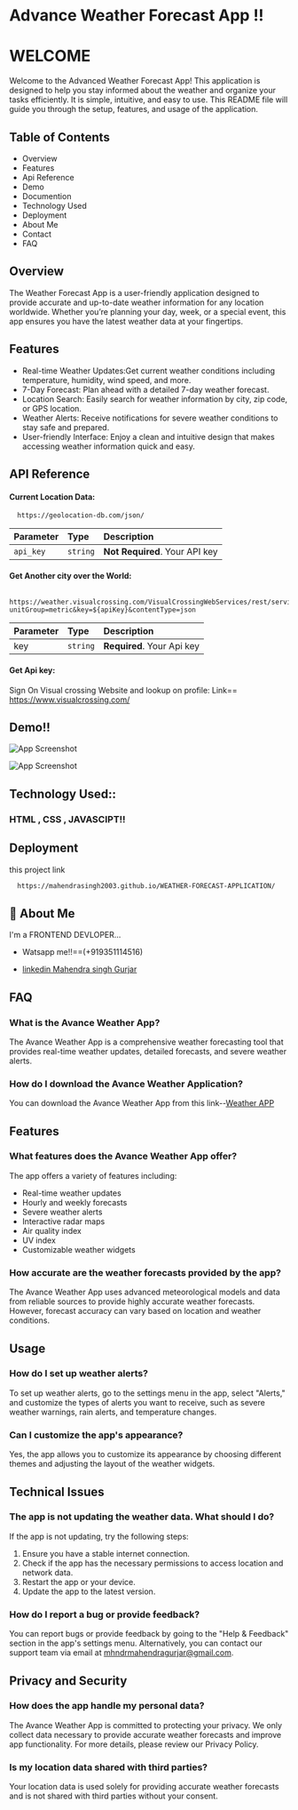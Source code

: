 
# Advance Weather Forecast App !!
# WELCOME
Welcome to the Advanced Weather Forecast App! This application is designed to help you stay informed about the weather and organize your tasks efficiently. It is simple, intuitive, and easy to use. This README file will guide you through the setup, features, and usage of the application.

## Table of Contents

- Overview
- Features
- Api Reference
- Demo
- Documention
- Technology Used
- Deployment
- About Me
- Contact
- FAQ
## Overview
The Weather Forecast App is a user-friendly application designed to provide accurate and up-to-date weather information for any location worldwide. Whether you’re planning your day, week, or a special event, this app ensures you have the latest weather data at your fingertips.

## Features
- Real-time Weather Updates:Get current weather conditions including temperature, humidity, wind speed, and more.
- 7-Day Forecast: Plan ahead with a detailed 7-day weather forecast.
- Location Search: Easily search for weather information by city, zip code, or GPS location.
- Weather Alerts: Receive notifications for severe weather conditions to stay safe and prepared.
- User-friendly Interface: Enjoy a clean and intuitive design that makes accessing weather information quick and easy.


## API Reference

#### Current Location Data:

```http
  https://geolocation-db.com/json/
```

| Parameter | Type     | Description                |
| :-------- | :------- | :------------------------- |
| `api_key` | `string` | **Not Required**. Your API key |

#### Get Another city over the World:

```http
  https://weather.visualcrossing.com/VisualCrossingWebServices/rest/services/timeline/${city}?unitGroup=metric&key=${apiKey}&contentType=json
```

| Parameter | Type     | Description                       |
| :-------- | :------- | :-------------------------------- |
| key    | `string` | **Required**. Your Api key |

#### Get Api key:

Sign On Visual crossing Website and lookup on profile:
Link==
https://www.visualcrossing.com/


## Demo!!

![App Screenshot](https://github.com/mahendraSingh2003/WEATHER-FORECAST-APPLICATION/blob/main/Screenshot%20(39).png)

![App Screenshot](https://github.com/mahendraSingh2003/WEATHER-FORECAST-APPLICATION/blob/main/Screenshot%20(40).png)


## Technology Used::
### HTML , CSS , JAVASCIPT!!

## Deployment

 this project link

```bash
  https://mahendrasingh2003.github.io/WEATHER-FORECAST-APPLICATION/
```


## 🚀 About Me
I'm a FRONTEND DEVLOPER...

- Watsapp me!!==(+919351114516)

- [linkedin Mahendra singh Gurjar](https://www.linkedin.com/in/msgprofile/)


## FAQ

### What is the Avance Weather App?
The Avance Weather App is a comprehensive weather forecasting tool that provides real-time weather updates, detailed forecasts, and severe weather alerts.

### How do I download the Avance Weather Application?
You can download the Avance Weather App from this link--[Weather APP](https://mahendrasingh2003.github.io/WEATHER-FORECAST-APPLICATION/)

## Features

### What features does the Avance Weather App offer?
The app offers a variety of features including:
- Real-time weather updates
- Hourly and weekly forecasts
- Severe weather alerts
- Interactive radar maps
- Air quality index
- UV index
- Customizable weather widgets

### How accurate are the weather forecasts provided by the app?
The Avance Weather App uses advanced meteorological models and data from reliable sources to provide highly accurate weather forecasts. However, forecast accuracy can vary based on location and weather conditions.

## Usage

### How do I set up weather alerts?
To set up weather alerts, go to the settings menu in the app, select "Alerts," and customize the types of alerts you want to receive, such as severe weather warnings, rain alerts, and temperature changes.

### Can I customize the app's appearance?
Yes, the app allows you to customize its appearance by choosing different themes and adjusting the layout of the weather widgets.

## Technical Issues

### The app is not updating the weather data. What should I do?
If the app is not updating, try the following steps:
1. Ensure you have a stable internet connection.
2. Check if the app has the necessary permissions to access location and network data.
3. Restart the app or your device.
4. Update the app to the latest version.

### How do I report a bug or provide feedback?
You can report bugs or provide feedback by going to the "Help & Feedback" section in the app's settings menu. Alternatively, you can contact our support team via email at mhndrmahendragurjar@gmail.com.

## Privacy and Security

### How does the app handle my personal data?
The Avance Weather App is committed to protecting your privacy. We only collect data necessary to provide accurate weather forecasts and improve app functionality. For more details, please review our Privacy Policy.

### Is my location data shared with third parties?
Your location data is used solely for providing accurate weather forecasts and is not shared with third parties without your consent.

